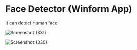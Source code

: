 # Face Detector (Winform App)

It can detect human face

![Screenshot (331)](https://github.com/SardorSohinazarov/PreviewDemo/assets/107931170/9e900d2c-d440-4c1e-851a-d732bf2b77a0)


![Screenshot (330)](https://github.com/SardorSohinazarov/PreviewDemo/assets/107931170/922158cc-d979-48fc-8791-388662570bdf)
